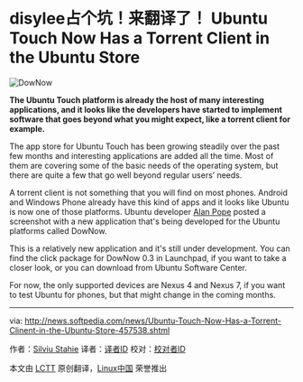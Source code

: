 disylee占个坑！来翻译了！
Ubuntu Touch Now Has a Torrent Client in the Ubuntu Store
================================================================================
![DowNow](http://i1-news.softpedia-static.com/images/news2/Ubuntu-Touch-Now-Has-a-Torrent-Clinent-in-the-Ubuntu-Store-457538-2.jpg)

**The Ubuntu Touch platform is already the host of many interesting applications, and it looks like the developers have started to implement software that goes beyond what you might expect, like a torrent client for example.**

The app store for Ubuntu Touch has been growing steadily over the past few months and interesting applications are added all the time. Most of them are covering some of the basic needs of the operating system, but there are quite a few that go well beyond regular users’ needs.

A torrent client is not something that you will find on most phones. Android and Windows Phone already have this kind of apps and it looks like Ubuntu is now one of those platforms. Ubuntu developer [Alan Pope][1] posted a screenshot with a new application that's being developed for the Ubuntu platforms called DowNow.

This is a relatively new application and it's still under development. You can find the click package for DowNow 0.3 in Launchpad, if you want to take a closer look, or you can download from Ubuntu Software Center.

For now, the only supported devices are Nexus 4 and Nexus 7, if you want to test Ubuntu for phones, but that might change in the coming months.

--------------------------------------------------------------------------------

via: http://news.softpedia.com/news/Ubuntu-Touch-Now-Has-a-Torrent-Clinent-in-the-Ubuntu-Store-457538.shtml

作者：[Silviu Stahie][a]
译者：[译者ID](https://github.com/译者ID)
校对：[校对者ID](https://github.com/校对者ID)

本文由 [LCTT](https://github.com/LCTT/TranslateProject) 原创翻译，[Linux中国](http://linux.cn/) 荣誉推出

[a]:http://news.softpedia.com/editors/browse/silviu-stahie
[1]:https://plus.google.com/u/0/+AlanPope/posts/Ej3vKVxBum8
